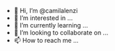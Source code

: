 - 👋 Hi, I’m @camilalenzi
- 👀 I’m interested in ...
- 🌱 I’m currently learning ...
- 💞️ I’m looking to collaborate on ...
- 📫 How to reach me ...

<!---
camilalenzi/camilalenzi is a ✨ special ✨ repository because its `README.md` (this file) appears on your GitHub profile.
You can click the Preview link to take a look at your changes.
--->
